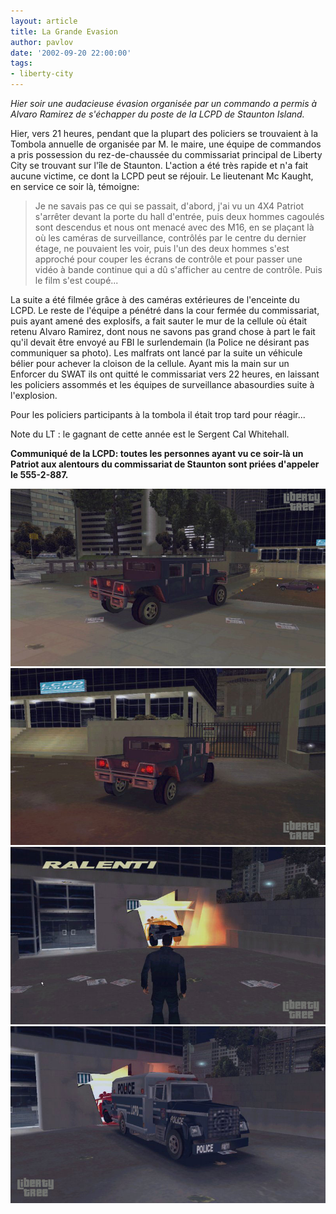 ```yaml
---
layout: article
title: La Grande Evasion
author: pavlov
date: '2002-09-20 22:00:00'
tags:
- liberty-city
---
```


_Hier soir une audacieuse évasion organisée par un commando a permis à Alvaro Ramirez de s'échapper du poste de la LCPD de Staunton Island._

Hier, vers 21 heures, pendant que la plupart des policiers se trouvaient à la Tombola annuelle de organisée par M. le maire, une équipe de commandos a pris possession du rez-de-chaussée du commissariat principal de Liberty City se trouvant sur l'île de Staunton. L'action a été très rapide et n'a fait aucune victime, ce dont la LCPD peut se réjouir. Le lieutenant Mc Kaught, en service ce soir là, témoigne:

> Je ne savais pas ce qui se passait, d'abord, j'ai vu un 4X4 Patriot s'arrêter devant la porte du hall d'entrée, puis deux hommes cagoulés sont descendus et nous ont menacé avec des M16, en se plaçant là où les caméras de surveillance, contrôlés par le centre du dernier étage, ne pouvaient les voir, puis l'un des deux hommes s'est approché pour couper les écrans de contrôle et pour passer une vidéo à bande continue qui a dû s'afficher au centre de contrôle. Puis le film s'est coupé...

La suite a été filmée grâce à des caméras extérieures de l'enceinte du LCPD. Le reste de l'équipe a pénétré dans la cour fermée du commissariat, puis ayant amené des explosifs, a fait sauter le mur de la cellule où était retenu Alvaro Ramirez, dont nous ne savons pas grand chose à part le fait qu'il devait être envoyé au FBI le surlendemain (la Police ne désirant pas communiquer sa photo). Les malfrats ont lancé par la suite un véhicule bélier pour achever la cloison de la cellule. Ayant mis la main sur un Enforcer du SWAT ils ont quitté le commissariat vers 22 heures, en laissant les policiers assommés et les équipes de surveillance abasourdies suite à l'explosion.

Pour les policiers participants à la tombola il était trop tard pour réagir...

Note du LT : le gagnant de cette année est le Sergent Cal Whitehall.

**Communiqué de la LCPD: toutes les personnes ayant vu ce soir-là un Patriot aux alentours du commissariat de Staunton sont priées d'appeler le 555-2-887.**

![](/content/images/v1/user23/esc01.jpg.jpg)
![](/content/images/v1/user23/esc02.jpg.jpg)
![](/content/images/v1/user23/esc03.jpg.jpg)
![](/content/images/v1/user23/esc04.jpg.jpg)